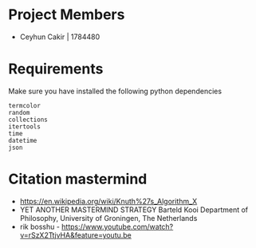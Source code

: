# Project Members
- Ceyhun Cakir | 1784480

# Requirements
Make sure you have installed the following python dependencies

```
termcolor 
random 
collections 
itertools 
time
datetime 
json
```

# Citation mastermind

- https://en.wikipedia.org/wiki/Knuth%27s_Algorithm_X
- YET ANOTHER MASTERMIND STRATEGY Barteld Kooi Department of Philosophy, University of Groningen, The Netherlands
- rik bosshu - https://www.youtube.com/watch?v=rSzX2TtjvHA&feature=youtu.be
